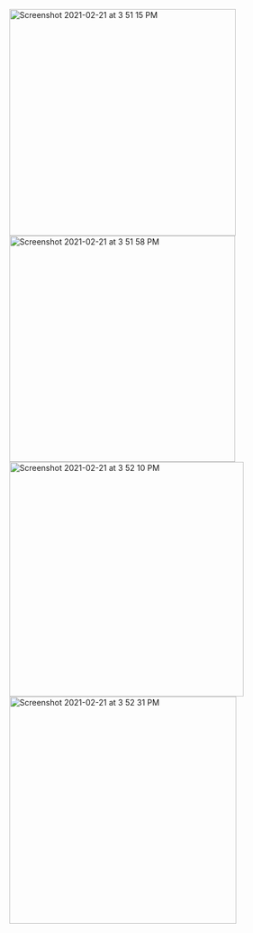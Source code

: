 <img width="402" alt="Screenshot 2021-02-21 at 3 51 15 PM" src="https://user-images.githubusercontent.com/64687869/108821634-e716f700-75e3-11eb-8769-9493cde56b83.png"> <img width="401" alt="Screenshot 2021-02-21 at 3 51 58 PM" src="https://user-images.githubusercontent.com/64687869/108821646-ebdbab00-75e3-11eb-87eb-946762adcc26.png">
<img width="416" alt="Screenshot 2021-02-21 at 3 52 10 PM" src="https://user-images.githubusercontent.com/64687869/108821647-ec744180-75e3-11eb-8542-4e43a39ae7f2.png">
<img width="403" alt="Screenshot 2021-02-21 at 3 52 31 PM" src="https://user-images.githubusercontent.com/64687869/108821648-ed0cd800-75e3-11eb-9e48-1d38b152883f.png">
